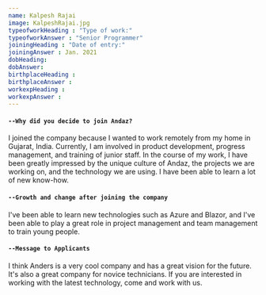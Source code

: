 ```yaml
---
name: Kalpesh Rajai
image: KalpeshRajai.jpg
typeofworkHeading : "Type of work:"
typeofworkAnswer : "Senior Programmer"
joiningHeading : "Date of entry:"
joiningAnswer : Jan. 2021
dobHeading:
dobAnswer:
birthplaceHeading :
birthplaceAnswer :
workexpHeading :
workexpAnswer :
---
```


#### `--Why did you decide to join Andaz?`
I joined the company because I wanted to work remotely from my home in Gujarat, India. Currently, I am involved in product development, progress management, and training of junior staff. In the course of my work, I have been greatly impressed by the unique culture of Andaz, the projects we are working on, and the technology we are using. I have been able to learn a lot of new know-how.

#### `--Growth and change after joining the company`
I've been able to learn new technologies such as Azure and Blazor, and I've been able to play a great role in project management and team management to train young people.

#### `--Message to Applicants`
I think Anders is a very cool company and has a great vision for the future. It's also a great company for novice technicians. If you are interested in working with the latest technology, come and work with us.